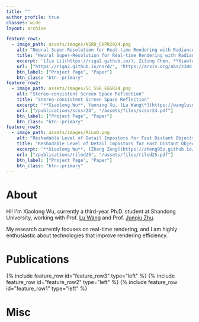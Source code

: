 ```yaml
---
title: ""
author_profile: true
classes: wide
layout: archive

feature_row1:
  - image_path: assets/images/NSRD_CVPR2024.png
    alt: "Neural Super-Resolution for Real-time Rendering with Radiance Demodulation"
    title: "Neural Super-Resolution for Real-time Rendering with Radiance Demodulation"
    excerpt: '[Jia Li](https://riga2.github.io/), Ziling Chen, **Xiaolong Wu**, [Lu Wang\*](https://wanglusdu.github.io/), [Beibei Wang\*](https://wangningbei.github.io/), [Lei Zhang](https://www4.comp.polyu.edu.hk/~cslzhang/)<br>CVPR, 2024.'
    url: ["https://riga2.github.io/nsrd/", "https://arxiv.org/abs/2308.06699"]
    btn_label: ["Project Page", "Paper"]
    btn_class: "btn--primary"
feature_row2:
  - image_path: assets/images/SC_SSR_EGSR24.png
    alt: "Stereo-consistent Screen Space Reflection"
    title: "Stereo-consistent Screen Space Reflection"
    excerpt: '**Xiaolong Wu**, Yanning Xu, [Lu Wang\*](https://wanglusdu.github.io/)<br>Computer Graphics Forum (Eurographics Symposium on Rendering 2024), 2024.'
    url: ["/publications/scssr24", "/assets/files/scssr24.pdf"]
    btn_label: ["Project Page", "Paper"]
    btn_class: "btn--primary"
feature_row3:
  - image_path: assets/images/RiLoD.png
    alt: "Reshadable Level of Detail Impostors for Fast Distant Objects Rendering"
    title: "Reshadable Level of Detail Impostors for Fast Distant Objects Rendering"
    excerpt: '**Xiaolong Wu**, [Zheng Zeng](https://zheng95z.github.io/), [Junqiu Zhu\*](https://junqiuzhu.github.io/), [Lu Wang\*](https://wanglusdu.github.io/)<br>Computer Graphics Forum (Eurographics Symposium on Rendering 2025), 2025.'
    url: ["/publications/rilod25", "/assets/files/rilod25.pdf"]
    btn_label: ["Project Page", "Paper"]
    btn_class: "btn--primary"
---
```


# About
Hi! I'm Xiaolong Wu, currently a third-year Ph.D. student at Shandong University, working with Prof. [Lu Wang](https://wanglusdu.github.io/) and Prof. [Junqiu Zhu](https://junqiuzhu.github.io/). 

My research currently focuses on real-time rendering, and I am highly enthusiastic about technologies that improve rendering efficiency.
# Publications

{% include feature_row id="feature_row3" type="left" %}
{% include feature_row id="feature_row2" type="left" %}
{% include feature_row id="feature_row1" type="left" %}

# Misc